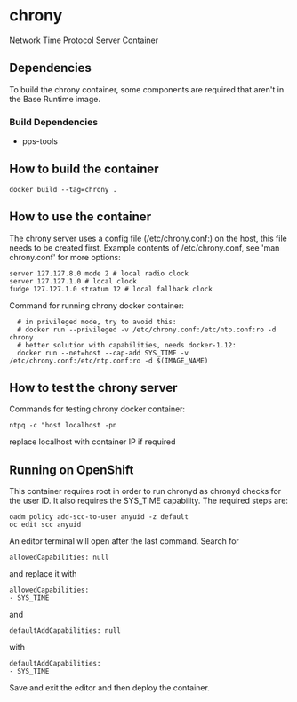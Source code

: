 # chrony
Network Time Protocol Server Container

## Dependencies

To build the chrony container, some components are required that aren't in the
Base Runtime image.

### Build Dependencies

* pps-tools

## How to build the container

```docker build --tag=chrony .```

## How to use the container

The chrony server uses a config file (/etc/chrony.conf:) on the host, this file needs to be created first.
Example contents of /etc/chrony.conf, see 'man chrony.conf' for more options:
```
server 127.127.8.0 mode 2 # local radio clock
server 127.127.1.0 # local clock
fudge 127.127.1.0 stratum 12 # local fallback clock
```



Command for running chrony docker container:
```
  # in privileged mode, try to avoid this:
  # docker run --privileged -v /etc/chrony.conf:/etc/ntp.conf:ro -d chrony
  # better solution with capabilities, needs docker-1.12:
  docker run --net=host --cap-add SYS_TIME -v /etc/chrony.conf:/etc/ntp.conf:ro -d $(IMAGE_NAME)

```

## How to test the chrony server


Commands for testing chrony docker container:

```ntpq -c "host localhost -pn```

replace localhost with container IP if required


## Running on OpenShift 
This container requires root in order to run chronyd as chronyd checks for the user ID.
It also requires the SYS_TIME capability.
The required steps are:
```
oadm policy add-scc-to-user anyuid -z default
oc edit scc anyuid
```
An editor terminal will open after the last command.
Search for
```
allowedCapabilities: null
```
and replace it with
```
allowedCapabilities:
- SYS_TIME
```
and
```
defaultAddCapabilities: null
```
with
```
defaultAddCapabilities:
- SYS_TIME
```
Save and exit the editor and then deploy the container.
